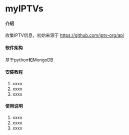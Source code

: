 # myIPTVs

#### 介绍
收集IPTV信息，初始来源于 https://github.com/iptv-org/api

#### 软件架构
基于python和MongoDB


#### 安装教程

1.  xxxx
2.  xxxx
3.  xxxx

#### 使用说明

1.  xxxx
2.  xxxx
3.  xxxx

